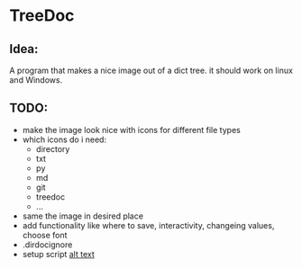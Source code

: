# TreeDoc

## Idea: 
A program that makes a nice image out of a dict tree.
it should work on linux and Windows. 

## TODO:
- make the image look nice with icons for different file types
- which icons do i need: 
    - directory
    - txt
    - py
    - md
    - git
    - treedoc
    - ...
- same the image in desired place
- add functionality like where to save, interactivity, changeing values, choose font
- .dirdocignore
- setup script
[alt text](image.png)